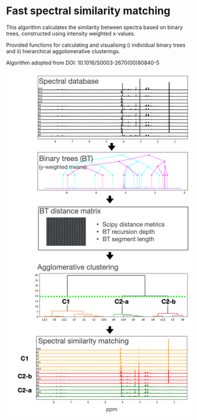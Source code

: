 # Fast spectral similarity matching

This algorithm calculates the similarity between spectra based on binary trees, constructed using intensity weighted x-values.

Provided functions for calculating and visualising i) individual binary trees and ii) hierarchical aggolomerative clusterings.

Algorithm adopted from DOI: 10.1016/S0003-2670(00)80840-5


![](pseudAlgo.png)
